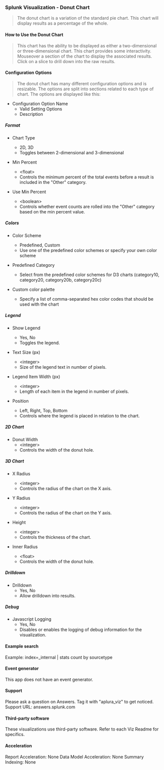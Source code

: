 ### Splunk Visualization - Donut Chart

> The donut chart is a variation of the standard pie chart. This chart will display results as a
> percentage of the whole.

#### How to Use the Donut Chart

> This chart has the ability to be displayed as either a two-dimensional or three-dimensional
> chart. This chart provides some interactivity. Mouseover a section of the chart to display
> the associated results. Click on a slice to drill down into the raw results.

#### Configuration Options

> The donut chart has many different configuration options and is resizable. The options are split into sections
> related to each type of chart. The options are displayed like this:

* Configuration Option Name
    * Valid Setting Options
    * Description

##### Format

* Chart Type
    * 2D, 3D
    * Toggles between 2-dimensional and 3-dimensional
    
* Min Percent
    * &lt;float&gt;
    * Controls the minimum percent of the total events before a result is included in the "Other" category.
    
* Use Min Percent
    * &lt;boolean&gt;
    * Controls whether event counts are rolled into the "Other" category based on the min percent value.

##### Colors

* Color Scheme
    * Predefined, Custom
    * Use one of the predefined color schemes or specify your own color scheme

* Predefined Category
    * Select from the predefined color schemes for D3 charts (category10, category20, category20b, category20c)

* Custom color palette
    * Specify a list of comma-separated hex color codes that should be used with the chart

##### Legend

* Show Legend
    * Yes, No
    * Toggles the legend.
    
* Text Size (px)
    * &lt;integer&gt;
    * Size of the legend text in number of pixels.
    
* Legend Item Width (px)
    * &lt;integer&gt;
    * Length of each item in the legend in number of pixels.

* Position
    * Left, Right, Top, Bottom
    * Controls where the legend is placed in relation to the chart.
    
##### 2D Chart

* Donut Width
    * &lt;integer&gt;
    * Controls the width of the donut hole.
    
##### 3D Chart

* X Radius
    * &lt;integer&gt;
    * Controls the radius of the chart on the X axis.
    
* Y Radius
    * &lt;integer&gt;
    * Controls the radius of the chart on the Y axis.

* Height
    * &lt;integer&gt;
    * Controls the thickness of the chart.
    
* Inner Radius
    * &lt;float&gt;
    * Controls the width of the donut hole.
    
##### Drilldown

* Drilldown
    * Yes, No
    * Allow drilldown into results.
    
##### Debug

* Javascript Logging
    * Yes, No
    * Disables or enables the logging of debug information for the visualization.

#### Example search

Example: index=_internal | stats count by sourcetype

#### Event generator

This app does not have an event generator.

#### Support

Please ask a question on Answers. Tag it with "aplura_viz" to get noticed. Support URL: answers.splunk.com

#### Third-party software

 These visualizations use third-party software. Refer to each Viz Readme for specifics.

#### Acceleration

Report Acceleration: None
Data Model Acceleration: None
Summary Indexing: None
